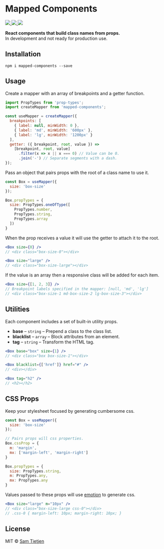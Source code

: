 # Mapped Components

<p>
  <a href="https://www.npmjs.com/package/mapped-components">
    <img src="https://img.shields.io/badge/npm-v0.2.1-black.svg">
  </a>
  <a href="https://nodejs.org/api/documentation.html#documentation_stability_index">
    <img src="https://img.shields.io/badge/stability-experimental-black.svg">
  </a>
  <a href="https://opensource.org/licenses/MIT">
    <img src="https://img.shields.io/badge/license-MIT-black.svg">
  </a>
</p>

**React components that build class names from props.**  
In development and not ready for production use.  

## Installation
```shell
npm i mapped-components --save
```

## Usage

Create a mapper with an array of breakpoints and a getter function.

```jsx
import PropTypes from 'prop-types';
import createMapper from 'mapped-components';

const useMapper = createMapper({
  breakpoints: [
    { label: null, minWidth: 0 },
    { label: 'md', minWidth: '600px' },
    { label: 'lg', minWidth: '1200px' }
  ],
  getter: ({ breakpoint, root, value }) =>
    [breakpoint, root, value]
      .filter(x => x || x === 0) // Value can be 0.
      .join('-') // Separate segments with a dash.
});
```

Pass an object that pairs props with the root of a class name to use it.

```jsx
const Box = useMapper({
  size: 'box-size'
});

Box.propTypes = {
  size: PropTypes.oneOfType([
    PropTypes.number,
    PropTypes.string,
    PropTypes.array
  ])
}
```

When the prop receives a value it will use the getter to attach it to the root.

```jsx
<Box size={0} />
// <div class="box-size-0"></div>

<Box size="large" />
// <div class="box-size-large"></div>
```

If the value is an array then a responsive class will be added for each item.  

```jsx
<Box size={[1, 2, 3]} />
// Breakpoint labels specified in the mapper: [null, 'md', 'lg']
// <div class="box-size-1 md-box-size-2 lg-box-size-3"></div>
```

## Utilities
Each component includes a set of built-in utility props.

- **base** – `string` – Prepend a class to the class list.
- **blacklist** – `array` – Block attributes from an element.
- **tag** – `string` – Transform the HTML tag.

```jsx
<Box base="box" size={1} /> 
// <div class="box box-size-1"></div>

<Box blacklist={['href']} href="#" /> 
// <div></div>

<Box tag="h2" /> 
// <h2></h2>
```

## CSS Props
Keep your stylesheet focused by generating cumbersome css.  
```jsx
const Box = useMapper({
  size: 'box-size'
});

// Pairs props will css properties.
Box.cssProp = {
  m: 'margin',
  mx: ['margin-left', 'margin-right']
}

Box.propTypes = {
  size: PropTypes.string,
  m: PropTypes.any,
  mx: PropTypes.any
}
```

Values passed to these props will use [emotion](https://emotion.sh) to generate css.

```jsx
<Box size="large" m="10px" />
// <div class="box-size-large css-0"></div>
// .css-0 { margin-left: 10px; margin-right: 10px; }
```

## License
MIT © [Sam Tietjen](https://samtietjen.com)